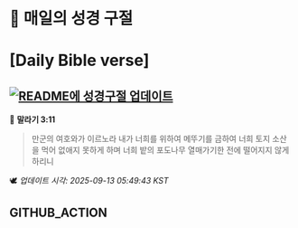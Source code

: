 # 🙏 매일의 성경 구절
# [Daily Bible verse]
## [![README에 성경구절 업데이트](https://github.com/DONGSUKA/first_test/actions/workflows/update-readme-bible.yml/badge.svg)](https://github.com/DONGSUKA/first_test/actions/workflows/update-readme-bible.yml)
<!-- START_BIBLE_VERSE -->
📖 **말라기 3:11**
> 만군의 여호와가 이르노라 내가 너희를 위하여 메뚜기를 금하여 너희 토지 소산을 먹어 없애지 못하게 하며 너희 밭의 포도나무 열매가기한 전에 떨어지지 않게 하리니

🕊️ _업데이트 시각: 2025-09-13 05:49:43 KST_
  <!-- END_BIBLE_VERSE -->
## GITHUB_ACTION
